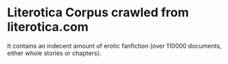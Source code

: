 # Literotica Corpus crawled from literotica.com 
It contains an indecent amount of erotic fanfiction (over 110000 documents, either whole stories or chapters).
